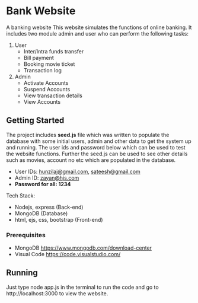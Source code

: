 # Bank Website
A banking website
This website simulates the functions of online banking. It includes two module admin and user who can perform the following tasks:
1. User
	- Inter/Intra funds transfer
	- Bill payment
	- Booking movie ticket
	- Transaction log
2. Admin
	- Activate Accounts
	- Suspend Accounts
	- View transaction details
	- View Accounts
	
## Getting Started

The project includes **seed.js** file which was written to populate the database with some initial users, admin and other data to get the system up and running.
The user ids and password below which can be used to test the website functions. Further the seed.js can be used to see other details such as movies, account no etc which are populated in the database.
- User IDs: hunzilaj@gmail.com, sateesh@gmail.com
- Admin ID: zayan@hjs.com
- **Password for all: 1234**

Tech Stack:
- Nodejs, express (Back-end)
- MongoDB (Database)
- html, ejs, css, bootstrap (Front-end)	

### Prerequisites
- MongoDB https://www.mongodb.com/download-center
- Visual Code https://code.visualstudio.com/

## Running
Just type node app.js in the terminal to run the code and go to http://localhost:3000 to view the website.
